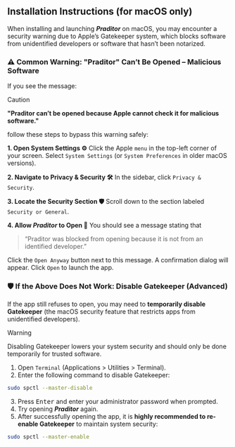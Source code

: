 
## Installation Instructions (for macOS only)
When installing and launching **_Praditor_** on macOS, you may encounter a security warning due to Apple’s Gatekeeper system, which blocks software from unidentified developers or software that hasn’t been notarized.

### :warning: Common Warning: "Praditor" Can’t Be Opened – Malicious Software
If you see the message:

> [!CAUTION]
> **"Praditor can’t be opened because Apple cannot check it for malicious software."**

follow these steps to bypass this warning safely:

**1. Open System Settings ⚙️** Click the Apple `menu` in the top-left corner of your screen. Select `System Settings` (or `System Preferences` in older macOS versions).

**2. Navigate to Privacy & Security 🛠️** In the sidebar, click `Privacy & Security`.

**3. Locate the Security Section 🛡️** Scroll down to the section labeled `Security or General`.

**4. Allow _Praditor_ to Open 📁** You should see a message stating that 

> “Praditor was blocked from opening because it is not from an identified developer.”

Click the `Open Anyway` button next to this message. A confirmation dialog will appear. Click `Open` to launch the app.

### 🛡️ If the Above Does Not Work: Disable Gatekeeper (Advanced)

If the app still refuses to open, you may need to **temporarily disable Gatekeeper** (the macOS security feature that restricts apps from unidentified developers).

> [!WARNING]  
> Disabling Gatekeeper lowers your system security and should only be done temporarily for trusted software.

1.	Open `Terminal` (Applications > Utilities > Terminal).
2.	Enter the following command to disable Gatekeeper:
```bash
sudo spctl --master-disable
```
3.	Press <kbd>Enter</kbd> and enter your administrator password when prompted.
4.	Try opening _**Praditor**_ again.
5.	After successfully opening the app, it is **highly recommended to re-enable Gatekeeper** to maintain system security:
```bash
sudo spctl --master-enable
```
